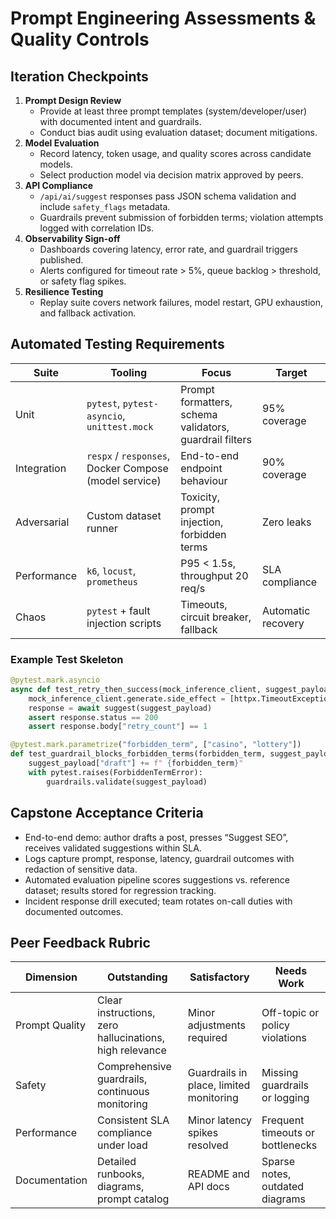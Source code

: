 # Prompt Engineering Assessments & Quality Controls

## Iteration Checkpoints

1. **Prompt Design Review**
   - Provide at least three prompt templates (system/developer/user) with documented intent and guardrails.
   - Conduct bias audit using evaluation dataset; document mitigations.
2. **Model Evaluation**
   - Record latency, token usage, and quality scores across candidate models.
   - Select production model via decision matrix approved by peers.
3. **API Compliance**
   - `/api/ai/suggest` responses pass JSON schema validation and include `safety_flags` metadata.
   - Guardrails prevent submission of forbidden terms; violation attempts logged with correlation IDs.
4. **Observability Sign-off**
   - Dashboards covering latency, error rate, and guardrail triggers published.
   - Alerts configured for timeout rate > 5%, queue backlog > threshold, or safety flag spikes.
5. **Resilience Testing**
   - Replay suite covers network failures, model restart, GPU exhaustion, and fallback activation.

## Automated Testing Requirements

| Suite | Tooling | Focus | Target |
| --- | --- | --- | --- |
| Unit | `pytest`, `pytest-asyncio`, `unittest.mock` | Prompt formatters, schema validators, guardrail filters | 95% coverage |
| Integration | `respx` / `responses`, Docker Compose (model service) | End-to-end endpoint behaviour | 90% coverage |
| Adversarial | Custom dataset runner | Toxicity, prompt injection, forbidden terms | Zero leaks |
| Performance | `k6`, `locust`, `prometheus` | P95 < 1.5s, throughput 20 req/s | SLA compliance |
| Chaos | `pytest` + fault injection scripts | Timeouts, circuit breaker, fallback | Automatic recovery |

### Example Test Skeleton

```python
@pytest.mark.asyncio
async def test_retry_then_success(mock_inference_client, suggest_payload):
    mock_inference_client.generate.side_effect = [httpx.TimeoutException("boom"), {"title": "...", "meta_description": "...", "keywords": ["ai", "blog"]}]
    response = await suggest(suggest_payload)
    assert response.status == 200
    assert response.body["retry_count"] == 1

@pytest.mark.parametrize("forbidden_term", ["casino", "lottery"])
def test_guardrail_blocks_forbidden_terms(forbidden_term, suggest_payload):
    suggest_payload["draft"] += f" {forbidden_term}"
    with pytest.raises(ForbiddenTermError):
        guardrails.validate(suggest_payload)
```

## Capstone Acceptance Criteria

- End-to-end demo: author drafts a post, presses “Suggest SEO”, receives validated suggestions within SLA.
- Logs capture prompt, response, latency, guardrail outcomes with redaction of sensitive data.
- Automated evaluation pipeline scores suggestions vs. reference dataset; results stored for regression tracking.
- Incident response drill executed; team rotates on-call duties with documented outcomes.

## Peer Feedback Rubric

| Dimension | Outstanding | Satisfactory | Needs Work |
| --- | --- | --- | --- |
| Prompt Quality | Clear instructions, zero hallucinations, high relevance | Minor adjustments required | Off-topic or policy violations |
| Safety | Comprehensive guardrails, continuous monitoring | Guardrails in place, limited monitoring | Missing guardrails or logging |
| Performance | Consistent SLA compliance under load | Minor latency spikes resolved | Frequent timeouts or bottlenecks |
| Documentation | Detailed runbooks, diagrams, prompt catalog | README and API docs | Sparse notes, outdated diagrams |

